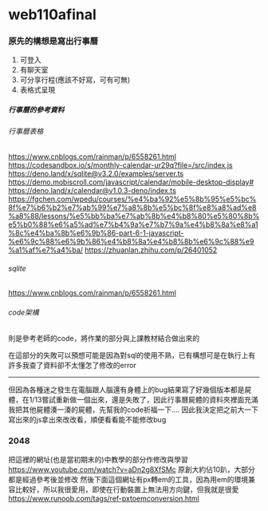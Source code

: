 # web110afinal


### 原先的構想是寫出行事曆
1. 可登入
2. 有聊天室
3. 可分享行程(應該不好寫，可有可無)
4. 表格式呈現
##### 行事曆的參考資料
###### 行事曆表格
https://www.cnblogs.com/rainman/p/6558261.html
https://codesandbox.io/s/monthly-calendar-ur29q?file=/src/index.js
https://deno.land/x/sqlite@v3.2.0/examples/server.ts
https://demo.mobiscroll.com/javascript/calendar/mobile-desktop-display#
https://deno.land/x/calendar@v1.0.3-deno/index.ts
https://fgchen.com/wpedu/courses/%e4%ba%92%e5%8b%95%e5%bc%8f%e7%b6%b2%e7%ab%99%e7%a8%8b%e5%bc%8f%e8%a8%ad%e8%a8%88/lessons/%e5%bb%ba%e7%ab%8b%e4%b8%80%e5%80%8b%e5%b0%88%e6%a5%ad%e7%b4%9a%e7%b7%9a%e4%b8%8a%e8%a1%8c%e4%ba%8b%e6%9b%86-part-6-1-javascript-%e6%9c%88%e6%9b%86%e4%b8%8a%e4%b8%8b%e6%9c%88%e9%a1%af%e7%a4%ba/
https://zhuanlan.zhihu.com/p/26401052
###### sqlite
https://www.cnblogs.com/rainman/p/6558261.html
###### code架構
則是參考老師的code，將作業的部分與上課教材結合做出來的

在這部分的失敗可以預想可能是因為對sql的使用不熟，已有構想可是在執行上有許多我查了資料卻不太懂怎了修改的error

----

但因為各種迷之發生在電腦跟人腦還有身體上的bug結果寫了好幾個版本都是屍體，在1/13嘗試重新做一個出來，還是失敗了，因此行事曆屍體的資料夾裡面充滿我把其他屍體湊一湊的屍體，先幫我的code祈福一下....
因此我決定把之前大一下寫出來的js拿出來改改看，順便看看能不能修改bug
### 2048
把這裡的網址(也是當初期末的)中教學的部分作修改與學習
https://www.youtube.com/watch?v=aDn2g8XfSMc
原創大約佔10趴，大部分都是經過參考後並修改
然後下面這個網址有px轉em的工具，因為用em的環境兼容比較好，所以我很愛用，即使在行動裝置上無法用方向鍵，但我就是很愛
https://www.runoob.com/tags/ref-pxtoemconversion.html